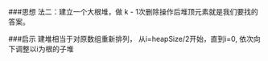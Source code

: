 ###思想
法二：建立一个大根堆，做 k - 1次删除操作后堆顶元素就是我们要找的答案。


###启示
建堆相当于对原数组重新排列， 从i=heapSize/2开始，直到i=0, 依次向下调整以i为根的子堆